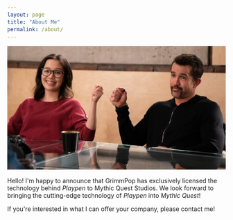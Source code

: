 ```yaml
---
layout: page
title: "About Me"
permalink: /about/
---
```


![Poppy and Ian](/assets/aboutme.png)

Hello! I'm happy to announce that GrimmPop has exclusively licensed the technology behind *Playpen* to Mythic Quest Studios. We look forward to bringing the cutting-edge technology of *Playpen* into *Mythic Quest*!

If you're interested in what I can offer your company, please contact me!
